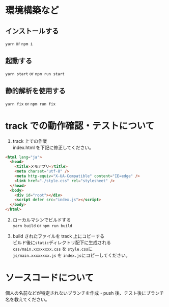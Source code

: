 # 環境構築など

## インストールする

`yarn` or `npm i`

## 起動する

`yarn start` or `npm run start`

## 静的解析を使用する

`yarn fix` or `npm run fix`

# track での動作確認・テストについて

1. track 上での作業<br>
   index.html を下記に修正してください。

```html
<html lang="ja">
  <head>
    <title>メモアプリ</title>
    <meta charset="utf-8" />
    <meta http-equiv="X-UA-Compatible" content="IE=edge" />
    <link href="./style.css" rel="stylesheet" />
  </head>
  <body>
    <div id="root"></div>
    <script defer src="index.js"></script>
  </body>
</html>
```

2. ローカルマシンでビルドする<br>
   `yarn build` or `npm run build`

3. build されたファイルを track 上にコピーする<br>
   ビルド後に`static`ディレクトリ配下に生成される<br>
   `css/main.xxxxxxxx.css` を `style.css`に<br>
   `js/main.xxxxxxxx.js` を `index.js`にコピーしてください。

# ソースコードについて<br>

個人の名前などが特定されないブランチを作成・push 後、テスト後にブランチ名を教えてください。
